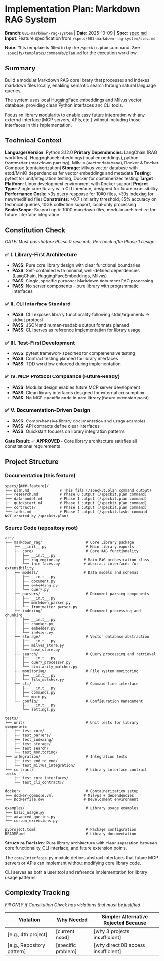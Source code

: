 # Implementation Plan: Markdown RAG System

**Branch**: `001-markdown-rag-system` | **Date**: 2025-10-09 | **Spec**: [spec.md](spec.md)
**Input**: Feature specification from `/specs/001-markdown-rag-system/spec.md`

**Note**: This template is filled in by the `/speckit.plan` command. See `.specify/templates/commands/plan.md` for the execution workflow.

## Summary

Build a modular Markdown RAG core library that processes and indexes markdown files locally, enabling semantic search through natural language queries.

The system uses local HuggingFace embeddings and Milvus vector database, providing clean Python interfaces and CLI tools.

Focus on library modularity to enable easy future integration with any external interface (MCP servers, APIs, etc.) without including those interfaces in this implementation.

## Technical Context

**Language/Version**: Python 3.12.0
**Primary Dependencies**: LangChain (RAG workflows), HuggingFaceEmbeddings (local embeddings), python-frontmatter (markdown parsing), Milvus (vector database), Docker & Docker Compose (containerization)
**Storage**: Milvus vector database with etcd/MinIO dependencies for vector embeddings and metadata
**Testing**: pytest for unit/integration testing, Docker for containerized testing
**Target Platform**: Linux development environment with Docker support
**Project Type**: Single core library with CLI interface, designed for future extensibility
**Performance Goals**: <3s query response for 1000 files, <30s indexing for new/modified files
**Constraints**: >0.7 similarity threshold, 85% accuracy on technical queries, 10GB collection support, local-only processing
**Scale/Scope**: Support up to 1000 markdown files, modular architecture for future interface integration

## Constitution Check

*GATE: Must pass before Phase 0 research. Re-check after Phase 1 design.*

### ✅ I. Library-First Architecture

- **PASS**: Pure core library design with clear functional boundaries
- **PASS**: Self-contained with minimal, well-defined dependencies (LangChain, HuggingFaceEmbeddings, Milvus)
- **PASS**: Single, specific purpose: Markdown document RAG processing
- **PASS**: No server components - pure library with programmatic interfaces

### ✅ II. CLI Interface Standard

- **PASS**: CLI exposes library functionality following stdin/arguments → stdout protocol
- **PASS**: JSON and human-readable output formats planned
- **PASS**: CLI serves as reference implementation for library usage

### ✅ III. Test-First Development

- **PASS**: pytest framework specified for comprehensive testing
- **PASS**: Contract testing planned for library interfaces
- **PASS**: TDD workflow enforced during implementation

### ✅ IV. MCP Protocol Compliance (Future-Ready)

- **PASS**: Modular design enables future MCP server development
- **PASS**: Clean library interfaces designed for external consumption
- **PASS**: No MCP-specific code in core library (future extension point)

### ✅ V. Documentation-Driven Design

- **PASS**: Comprehensive library documentation and usage examples
- **PASS**: API contracts define clear interfaces
- **PASS**: Quickstart focuses on library integration patterns

**Gate Result**: ✅ **APPROVED** - Core library architecture satisfies all constitutional requirements

## Project Structure

### Documentation (this feature)

```plaintext
specs/[###-feature]/
├── plan.md              # This file (/speckit.plan command output)
├── research.md          # Phase 0 output (/speckit.plan command)
├── data-model.md        # Phase 1 output (/speckit.plan command)
├── quickstart.md        # Phase 1 output (/speckit.plan command)
├── contracts/           # Phase 1 output (/speckit.plan command)
└── tasks.md             # Phase 2 output (/speckit.tasks command - NOT created by /speckit.plan)
```

### Source Code (repository root)

```plaintext
src/
├── markdown_rag/                    # Core library package
│   ├── __init__.py                  # Main library exports
│   ├── core/                        # Core RAG functionality
│   │   ├── __init__.py
│   │   ├── rag_engine.py           # Main RAG orchestration class
│   │   └── interfaces.py           # Abstract interfaces for extensibility
│   ├── models/                     # Data models and schemas
│   │   ├── __init__.py
│   │   ├── document.py
│   │   ├── embedding.py
│   │   └── query.py
│   ├── parsers/                     # Document parsing components
│   │   ├── __init__.py
│   │   ├── markdown_parser.py
│   │   └── frontmatter_parser.py
│   ├── indexing/                    # Document processing and chunking
│   │   ├── __init__.py
│   │   ├── chunker.py
│   │   ├── embedder.py
│   │   └── indexer.py
│   ├── storage/                     # Vector database abstraction
│   │   ├── __init__.py
│   │   ├── milvus_store.py
│   │   └── base_store.py
│   ├── search/                      # Query processing and retrieval
│   │   ├── __init__.py
│   │   ├── query_processor.py
│   │   └── similarity_matcher.py
│   ├── monitoring/                  # File system monitoring
│   │   ├── __init__.py
│   │   └── file_watcher.py
│   ├── cli/                         # Command-line interface
│   │   ├── __init__.py
│   │   ├── commands.py
│   │   └── main.py
│   └── config/                      # Configuration management
│       ├── __init__.py
│       └── settings.py

tests/
├── unit/                            # Unit tests for library components
│   ├── test_core/
│   ├── test_parsers/
│   ├── test_indexing/
│   ├── test_storage/
│   ├── test_search/
│   └── test_monitoring/
├── integration/                     # Integration tests
│   ├── test_end_to_end/
│   └── test_milvus_integration/
└── contract/                        # Library interface contract tests
    ├── test_core_interfaces/
    └── test_cli_contracts/

docker/                              # Containerization setup
├── docker-compose.yml              # Milvus + dependencies
└── Dockerfile.dev                  # Development environment

examples/                            # Library usage examples
├── basic_usage.py
├── advanced_queries.py
└── custom_extensions.py

pyproject.toml                       # Package configuration
README.md                            # Library documentation
```

**Structure Decision**: Pure library architecture with clear separation between core functionality, CLI interface, and future extension points.

The `core/interfaces.py` module defines abstract interfaces that future MCP servers or APIs can implement without modifying core library code.

CLI serves as both a user tool and reference implementation for library usage patterns.

## Complexity Tracking

*Fill ONLY if Constitution Check has violations that must be justified*

| Violation | Why Needed | Simpler Alternative Rejected Because |
|-----------|------------|-------------------------------------|
| [e.g., 4th project] | [current need] | [why 3 projects insufficient] |
| [e.g., Repository pattern] | [specific problem] | [why direct DB access insufficient] |
